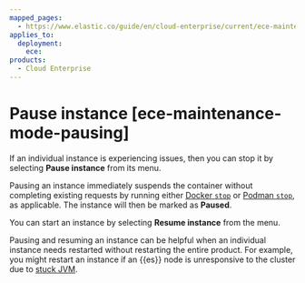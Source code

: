 ```yaml
---
mapped_pages:
  - https://www.elastic.co/guide/en/cloud-enterprise/current/ece-maintenance-mode-pausing.html
applies_to:
  deployment:
    ece:
products:
  - Cloud Enterprise
---
```


# Pause instance [ece-maintenance-mode-pausing]

If an individual instance is experiencing issues, then you can stop it by selecting **Pause instance** from its menu.

Pausing an instance immediately suspends the container without completing existing requests by running either [Docker `stop`](https://docs.docker.com/reference/cli/docker/container/stop/) or [Podman `stop`](https://docs.podman.io/en/stable/markdown/podman-stop.1.html), as applicable. The instance will then be marked as **Paused**.

You can start an instance by selecting **Resume instance** from the menu.

Pausing and resuming an instance can be helpful when an individual instance needs restarted without restarting the entire product. For example, you might restart an instance if an {{es}} node is unresponsive to the cluster due to [stuck JVM](../../../troubleshoot/elasticsearch/high-jvm-memory-pressure.md).
